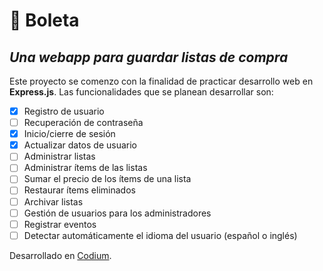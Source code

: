 # 📜 Boleta
## _Una webapp para guardar listas de compra_

Este proyecto se comenzo con la finalidad de practicar desarrollo web en **Express.js**. Las funcionalidades que se planean desarrollar son:

- [x] Registro de usuario
- [ ] Recuperación de contraseña
- [x] Inicio/cierre de sesión
- [x] Actualizar datos de usuario
- [ ] Administrar listas
- [ ] Administrar ítems de las listas
- [ ] Sumar el precio de los ítems de una lista
- [ ] Restaurar ítems eliminados
- [ ] Archivar listas
- [ ] Gestión de usuarios para los administradores
- [ ] Registrar eventos
- [ ] Detectar automáticamente el idioma del usuario (español o inglés)

<!-- ## Installation

You can get this app pulling the docker image...

Or by cloning/download this repo and installing the dependencies...

The default administrator credentials are the following:
* email: correo@example.com
* password: secret -->

Desarrollado en [Codium](https://github.com/VSCodium/vscodium/).

<!-- ---

# 📜 Boleta
## _A webapp to save shopping/groceries lists_

This proyect was started to practice web development with **Node.js** using **Express.js**. The functionalities that are meant to develop are:

- [x] User registration
- [ ] Recover password
- [x] User login/logout
- [x] Update user data
- [ ] Manage lists
- [ ] Manage items on a list
- [ ] Sum prices of items on a list
- [ ] Restore trashed items
- [ ] Archive lists
- [ ] User management by administrators
- [ ] Log events
- [ ] Automatic detection of user languaje (spanish or english)

## Installation

You can get this app pulling the docker image...

Or by cloning/download this repo and installing the dependencies...

The default administrator credentials are the following:
* email: correo@example.com
* password: secret -->

<!-- Deleveloped in [Codium](https://github.com/VSCodium/vscodium/) under Fedora Linux. -->